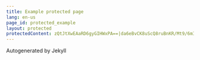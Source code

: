 ```yaml
---
title: Example protected page
lang: en-us
page_id: protected_example
layout: protected
protectedContent: zQtJtXwEAaRD6gyGIHWxPA==|da6eBvCK8uScQ8ruBnKR/Mt9/6mIHbcYO6Gd5IX6OkY=|Z7IYJtlqhUgLa7pvKjrkS/FAj/7Rszhf4gWpUiPw7wmtPuTOLnEr0TKsSPVyvnjz2fWv0AIdC+3xjQKya3XYgnkzp9ruzJWuEkR4teb+Mw/guohT2YkJ7DL7SXYK+8saYmullpYTLVZG6GDqulDdYxzT6ex2uaERFjWYpdFP6WGtuNBaT0LgYzBrzAj/vrQO
---
```


Autogenerated by Jekyll
